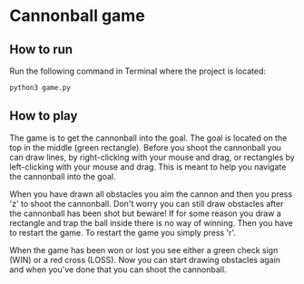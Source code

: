 # Cannonball game

## How to run
Run the following command in Terminal where the project is located:

```bash
python3 game.py
```

## How to play

The game is to get the cannonball into the goal. The goal is located on the top in the middle (green rectangle). Before you shoot the cannonball you can draw lines, by right-clicking with your mouse and drag, or rectangles by left-clicking with your mouse and drag. This is meant to help you navigate the cannonball into the goal.

When you have drawn all obstacles you aim the cannon and then you press 'z' to shoot the cannonball. Don't worry you can still draw obstacles after the cannonball has been shot but beware! If for some reason you draw a rectangle and trap the ball inside there is no way of winning. Then you have to restart the game. To restart the game you simply press 'r'.

When the game has been won or lost you see either a green check sign (WIN) or a red cross (LOSS). Now you can start drawing obstacles again and when you've done that you can shoot the cannonball.